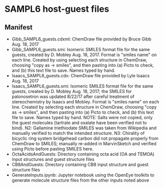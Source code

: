 # SAMPL6 host-guest files


## Manifest
- Gibb_SAMPL6_guests.cdxml: ChemDraw file provided by Bruce Gibb Aug. 18, 2017
- Gibb_SAMPL6_guests.smi: Isomeric SMILES format file for the same guests, created by D. Mobley Aug. 18, 2017. Format is "smiles name" on each line. Created by using selecting each structure in ChemDraw, choosing "copy as -> smiles", and then pasting into (a) Picto to check, and (b) this text file to save. Names typed by hand.
- Isaacs_SAMPL6_guests.cdx: ChemDraw file provided by Lyle Isaacs Aug. 18, 2017
- Isaacs_SAMPL6_guests.smi: Isomeric SMILES format file for the same guests, created by D. Mobley Aug. 18, 2017; the SMILES for palonosetron was updated 8/22/17 after careful treatment of stereochemistry by Isaacs and Mobley. Format is "smiles name" on each line. Created by selecting each structure in ChemDraw, choosing "copy as -> smiles", and then pasting into (a) Picto to check, and (b) this text file to save. Names typed by hand. NOTE: Salts were not copied, only the guest molecules (tartrate and oxalate have been verified not to bind). N2: Gallamine triethiodate SMILES was taken from Wikipedia and manually verified to match the intended structure. N3: Chirality of bicyclic ring system bridgehead carbon did not propagate properly from ChemDraw to SMILES; manually re-added in MarvinSketch and verified using Picto before pasting SMILES here.
- OctaAcidsAndGuests: Directory containing octa acid (OA and TEMOA) input structures and guest structure files
- CB8AndGuests: Directory containing CB8 input structure and guest structure files
- GenerateInputs.ipynb: Jupyter notebook using the OpenEye toolkits to generate molecule structure files from the other inputs noted above

